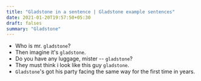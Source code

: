 ```yaml
---
title: "Gladstone in a sentence | Gladstone example sentences"
date: 2021-01-20T19:57:50+05:30
draft: falses
summary: "Gladstone"
---
```

- Who is mr. `gladstone`?
- Then imagine it's `gladstone`.
- Do you have any luggage, mister -- `gladstone`?
- They must think i look like this guy `gladstone`.
- `Gladstone`'s got his party facing the same way for the first time in years.
                 
